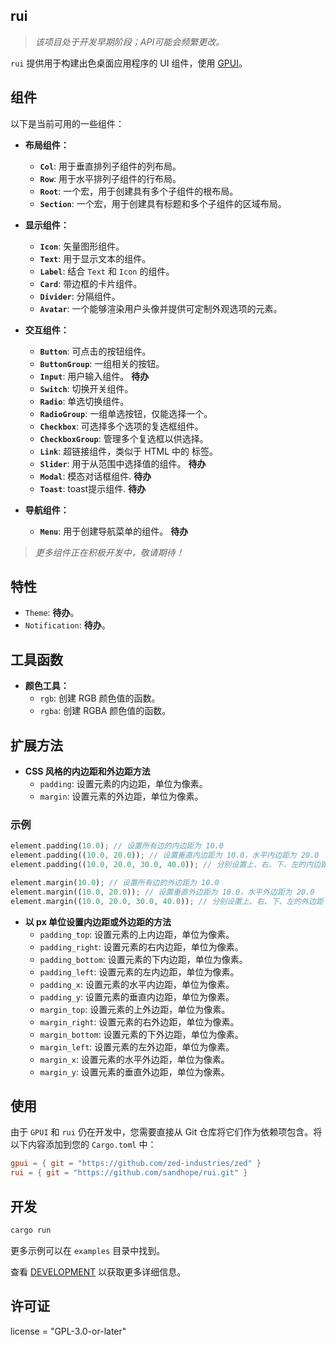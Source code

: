 ## rui

> _该项目处于开发早期阶段；API可能会频繁更改。_

`rui` 提供用于构建出色桌面应用程序的 UI 组件，使用 [GPUI](https://gpui.rs)。

## 组件

以下是当前可用的一些组件：

- **布局组件：**
  - **`Col`**: 用于垂直排列子组件的列布局。
  - **`Row`**: 用于水平排列子组件的行布局。
  - **`Root`**: 一个宏，用于创建具有多个子组件的根布局。
  - **`Section`**: 一个宏，用于创建具有标题和多个子组件的区域布局。

- **显示组件：**
  - **`Icon`**: 矢量图形组件。
  - **`Text`**: 用于显示文本的组件。
  - **`Label`**: 结合 `Text` 和 `Icon` 的组件。
  - **`Card`**: 带边框的卡片组件。
  - **`Divider`**: 分隔组件。
  - **`Avatar`**: 一个能够渲染用户头像并提供可定制外观选项的元素。

- **交互组件：**
  - **`Button`**: 可点击的按钮组件。
  - **`ButtonGroup`**: 一组相关的按钮。
  - **`Input`**: 用户输入组件。 __待办__
  - **`Switch`**: 切换开关组件。
  - **`Radio`**: 单选切换组件。
  - **`RadioGroup`**: 一组单选按钮，仅能选择一个。
  - **`Checkbox`**: 可选择多个选项的复选框组件。
  - **`CheckboxGroup`**: 管理多个复选框以供选择。
  - **`Link`**: 超链接组件，类似于 HTML 中的 <a> 标签。
  - **`Slider`**: 用于从范围中选择值的组件。 __待办__
  - **`Modal`**: 模态对话框组件. __待办__
  - **`Toast`**: toast提示组件. __待办__

- **导航组件：**
  - **`Menu`**: 用于创建导航菜单的组件。 __待办__

> _更多组件正在积极开发中，敬请期待！_

## 特性

- `Theme`: __待办__。
- `Notification`: __待办__。

## 工具函数

- **颜色工具：**
  - `rgb`: 创建 RGB 颜色值的函数。
  - `rgba`: 创建 RGBA 颜色值的函数。

## 扩展方法

- **CSS 风格的内边距和外边距方法**
  - `padding`: 设置元素的内边距，单位为像素。
  - `margin`: 设置元素的外边距，单位为像素。

### 示例

```rust
element.padding(10.0); // 设置所有边的内边距为 10.0
element.padding((10.0, 20.0)); // 设置垂直内边距为 10.0，水平内边距为 20.0
element.padding((10.0, 20.0, 30.0, 40.0)); // 分别设置上、右、下、左的内边距

element.margin(10.0); // 设置所有边的外边距为 10.0
element.margin((10.0, 20.0)); // 设置垂直外边距为 10.0，水平外边距为 20.0
element.margin((10.0, 20.0, 30.0, 40.0)); // 分别设置上、右、下、左的外边距
```

- **以 px 单位设置内边距或外边距的方法**
  - `padding_top`: 设置元素的上内边距，单位为像素。
  - `padding_right`: 设置元素的右内边距，单位为像素。
  - `padding_bottom`: 设置元素的下内边距，单位为像素。
  - `padding_left`: 设置元素的左内边距，单位为像素。
  - `padding_x`: 设置元素的水平内边距，单位为像素。
  - `padding_y`: 设置元素的垂直内边距，单位为像素。
  - `margin_top`: 设置元素的上外边距，单位为像素。
  - `margin_right`: 设置元素的右外边距，单位为像素。
  - `margin_bottom`: 设置元素的下外边距，单位为像素。
  - `margin_left`: 设置元素的左外边距，单位为像素。
  - `margin_x`: 设置元素的水平外边距，单位为像素。
  - `margin_y`: 设置元素的垂直外边距，单位为像素。

## 使用

由于 `GPUI` 和 `rui` 仍在开发中，您需要直接从 Git 仓库将它们作为依赖项包含。将以下内容添加到您的 `Cargo.toml` 中：

```toml
gpui = { git = "https://github.com/zed-industries/zed" }
rui = { git = "https://github.com/sandhope/rui.git" }
```

## 开发

```bash
cargo run
```

更多示例可以在 `examples` 目录中找到。

查看 [DEVELOPMENT](DEVELOPMENT) 以获取更多详细信息。

## 许可证

license = "GPL-3.0-or-later"
